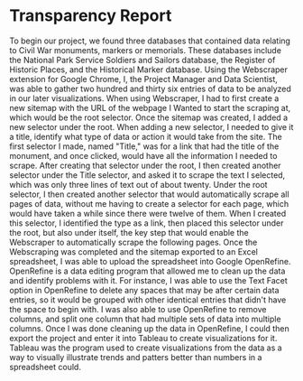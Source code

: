 # Transparency Report

To begin our project, we found three databases that contained data relating to Civil War monuments, markers or memorials. These databases include the National Park Service Soldiers and Sailors database, the Register of Historic Places, and the Historical Marker database. Using the Webscraper extension for Google Chrome, I, the Project Manager and Data Scientist, was able to gather two hundred and thirty six entries of data to be analyzed in our later visualizations. When using Webscraper, I had to first create a new sitemap with the URL of the webpage I Wanted to start the scraping at, which would be the root selector. Once the sitemap was created, I added a new selector under the root. When adding a new selector, I needed to give it a title, identify what type of data or action it would take from the site. The first selector I made, named "Title," was for a link that had the title of the monument, and once clicked, would have all the information I needed to scrape. After creating that selector under the root, I then created another selector under the Title selector, and asked it to scrape the text I selected, which was only three lines of text out of about twenty. Under the root selector, I then created another selector that would automatically scrape all pages of data, without me having to create a selector for each page, which would have taken a while since there were twelve of them. When I created this selector, I identified the type as a link, then placed this selector under the root, but also under itself, the key step that would enable the Webscraper to automatically scrape the following pages. Once the Webscraping was completed and the sitemap exported to an Excel spreadsheet, I was able to upload the spreadsheet into Google OpenRefine.
OpenRefine is a data editing program that allowed me to clean up the data and identify problems with it. For instance, I was able to use the Text Facet option in OpenRefine to delete any spaces that may be after certain data entries, so it would be grouped with other identical entries that didn't have the space to begin with. I was also able to use OpenRefine to remove columns, and split one column that had multiple sets of data into multiple columns. Once I was done cleaning up the data in OpenRefine, I could then export the project and enter it into Tableau to create visualizations for it.
Tableau was the program used to create visualizations from the data as a way to visually illustrate trends and patters better than numbers in a spreadsheet could. 
